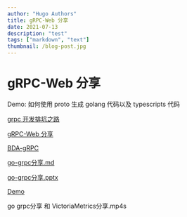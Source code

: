 ```yaml
---
author: "Hugo Authors"
title: gRPC-Web 分享
date: 2021-07-13
description: "test"
tags: ["markdown", "text"]
thumbnail: /blog-post.jpg
---
```


# gRPC-Web 分享

Demo: 如何使用 proto 生成 golang 代码以及 typescripts 代码

[grpc 开发排坑之路](https://dwiki.daocloud.io/pages/viewpage.action?pageId=104428878)

[gRPC-Web 分享](https://dwiki.daocloud.io/pages/viewpage.action?pageId=101725193)

[BDA-gRPC](https://dwiki.daocloud.io/display/SE/BDA-gRPC)

[go-grpc分享.md](https://dwiki.daocloud.io/pages/viewpage.action?pageId=76307471&preview=%2F76307471%2F126768836%2Fgo-grpc%E5%88%86%E4%BA%AB.md)

[go-grpc分享.pptx](https://dwiki.daocloud.io/pages/viewpage.action?pageId=76307471&preview=%2F76307471%2F126768835%2Fgo-grpc%E5%88%86%E4%BA%AB.pptx)

[Demo](https://gitlab.daocloud.cn/zhicheng.yan/grpc_share_8-17)

go grpc分享 和 VictoriaMetrics分享.mp4s
